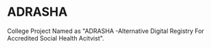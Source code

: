 # ADRASHA
College Project Named as "ADRASHA -Alternative Digital Registry For Accredited Social Health Acitvist".
